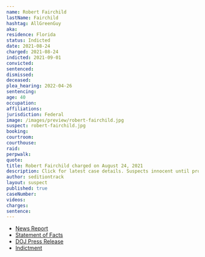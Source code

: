 ```yaml
---
name: Robert Fairchild
lastName: Fairchild
hashtag: AllGreenGuy
aka:
residence: Florida
status: Indicted
date: 2021-08-24
charged: 2021-08-24
indicted: 2021-09-01
convicted:
sentenced:
dismissed:
deceased:
plea_hearing: 2022-04-26
sentencing:
age: 40
occupation:
affiliations:
jurisdiction: Federal
image: /images/preview/robert-fairchild.jpg
suspect: robert-fairchild.jpg
booking:
courtroom:
courthouse:
raid:
perpwalk:
quote:
title: Robert Fairchild charged on August 24, 2021
description: Click for latest case details. Suspects innocent until proven guilty.
author: seditiontrack
layout: suspect
published: true
caseNumber:
videos:
charges:
sentence:
---
```


- [News Report](https://www.orlandosentinel.com/news/crime/os-ne-orlando-robert-fairchild--20210828-6yj67m4mlfapnefejh5yr3sjga-story.html)
- [Statement of Facts](https://www.justice.gov/opa/case-multi-defendant/file/1428251/download)
- [DOJ Press Release](https://www.justice.gov/usao-dc/pr/maryland-and-florida-men-arrested-assault-law-enforcement-during-jan-6-capitol-breach)
- [Indictment](https://extremism.gwu.edu/sites/g/files/zaxdzs2191/f/Robert%20Flynt%20Fairchild%20Jr%20Indictment.pdf)
